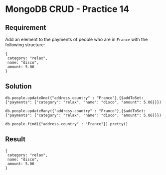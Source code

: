 # MongoDB CRUD - Practice 14

## Requirement

Add an element to the payments of people who are in `France` with the following structure:

```struc
{
 category: "relax",
 name: "disco",
 amount: 5.06
}

```

## Solution

```agg
db.people.updateOne({"address.country" : "France"},{$addToSet: {"payments": {"category": "relax", "name": "disco", "amount": 5.06}}})
```

```agg
db.people.updateMany({"address.country" : "France"},{$addToSet: {"payments": {"category": "relax", "name": "disco", "amount": 5.06}}})
```

```agg
db.people.find({"address.country" : "France"}).pretty()
```

## Result

```result
{
 category: "relax",
 name: "disco",
 amount: 5.06
}

```
